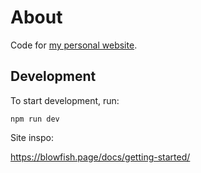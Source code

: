 # About

Code for [my personal website](http://jackarrington.com).

## Development

To start development, run:

```shell
npm run dev
```

Site inspo:

https://blowfish.page/docs/getting-started/

